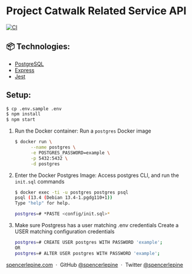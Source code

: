 # Project Catwalk Related Service API

[![CI](https://github.com/sdc-bareminimum/project-catwalk-related-service/actions/workflows/main.yml/badge.svg?branch=main)](https://github.com/sdc-bareminimum/project-catwalk-related-service/actions/workflows/main.yml)

## 📦 Technologies:

- [PostgreSQL](https://www.postgresql.org/)
- [Express](https://expressjs.com/)
- [Jest](https://jestjs.io/)

## Setup:

```sh
$ cp .env.sample .env
$ npm install
$ npm start
```

1. Run the Docker container:
   Run a `postgres` Docker image

   ```sh
   $ docker run \
         --name postgres \
         -e POSTGRES_PASSWORD=example \
         -p 5432:5432 \
         -d postgres
   ```

2. Enter the Docker Postgres Image:
   Access postgres CLI, and run the `init.sql` commands

   ```sh
   $ docker exec -ti -u postgres postgres psql
   psql (13.4 (Debian 13.4-1.pgdg110+1))
   Type "help" for help.

   postgres=# *PASTE <config/init.sql>*
   ```

3. Make sure Postgress has a user matching .env credentials
   Create a USER matching configuration credentials

   ```sh
   postgres=# CREATE USER postgres WITH PASSWORD 'example';
   OR
   postgres=# ALTER USER postgres WITH PASSWORD 'example';
   ```

[spencerlepine.com](https://www.spencerlepine.com) &nbsp;&middot;&nbsp; GitHub [@spencerlepine](https://github.com/spencerlepine) &nbsp;&middot;&nbsp; Twitter [@spencerlepine](http://twitter.com/spencerlepine)
